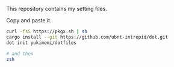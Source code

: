 This repository contains my setting files.

Copy and paste it.

```sh
curl -fsS https://pkgx.sh | sh
cargo install --git https://github.com/ubnt-intrepid/dot.git
dot init yukimemi/dotfiles

# and then
zsh
```
